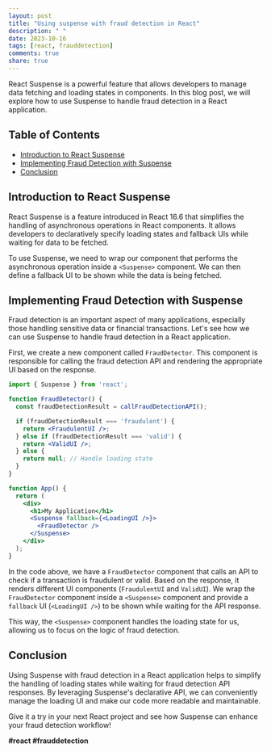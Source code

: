 ```yaml
---
layout: post
title: "Using suspense with fraud detection in React"
description: " "
date: 2023-10-16
tags: [react, frauddetection]
comments: true
share: true
---
```


React Suspense is a powerful feature that allows developers to manage data fetching and loading states in components. In this blog post, we will explore how to use Suspense to handle fraud detection in a React application.

## Table of Contents
- [Introduction to React Suspense](#introduction-to-react-suspense)
- [Implementing Fraud Detection with Suspense](#implementing-fraud-detection-with-suspense)
- [Conclusion](#conclusion)

## Introduction to React Suspense

React Suspense is a feature introduced in React 16.6 that simplifies the handling of asynchronous operations in React components. It allows developers to declaratively specify loading states and fallback UIs while waiting for data to be fetched.

To use Suspense, we need to wrap our component that performs the asynchronous operation inside a `<Suspense>` component. We can then define a fallback UI to be shown while the data is being fetched.

## Implementing Fraud Detection with Suspense

Fraud detection is an important aspect of many applications, especially those handling sensitive data or financial transactions. Let's see how we can use Suspense to handle fraud detection in a React application.

First, we create a new component called `FraudDetector`. This component is responsible for calling the fraud detection API and rendering the appropriate UI based on the response.

```jsx
import { Suspense } from 'react';

function FraudDetector() {
  const fraudDetectionResult = callFraudDetectionAPI();

  if (fraudDetectionResult === 'fraudulent') {
    return <FraudulentUI />;
  } else if (fraudDetectionResult === 'valid') {
    return <ValidUI />;
  } else {
    return null; // Handle loading state
  }
}

function App() {
  return (
    <div>
      <h1>My Application</h1>
      <Suspense fallback={<LoadingUI />}>
        <FraudDetector />
      </Suspense>
    </div>
  );
}
```

In the code above, we have a `FraudDetector` component that calls an API to check if a transaction is fraudulent or valid. Based on the response, it renders different UI components (`FraudulentUI` and `ValidUI`). We wrap the `FraudDetector` component inside a `<Suspense>` component and provide a `fallback` UI (`<LoadingUI />`) to be shown while waiting for the API response.

This way, the `<Suspense>` component handles the loading state for us, allowing us to focus on the logic of fraud detection.

## Conclusion

Using Suspense with fraud detection in a React application helps to simplify the handling of loading states while waiting for fraud detection API responses. By leveraging Suspense's declarative API, we can conveniently manage the loading UI and make our code more readable and maintainable.

Give it a try in your next React project and see how Suspense can enhance your fraud detection workflow!

**#react #frauddetection**